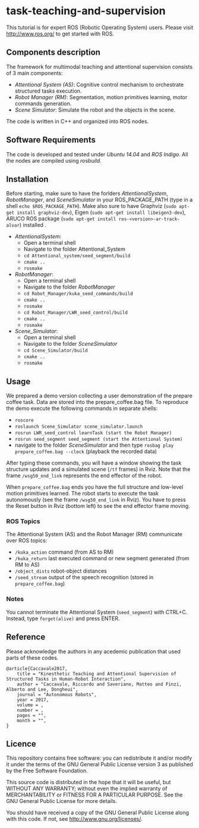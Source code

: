 # task-teaching-and-supervision

This tutorial is for expert ROS (Robotic Operating System) users. Please visit http://www.ros.org/
to get started with ROS.

## Components description
The framework for multimodal teaching and attentional supervision consists of 3 main components:
- _Attentional System (AS)_: Cognitive control mechanism to orchestrate structured tasks execution.
- _Robot Manager (RM)_: Segmentation, motion primitives learning, motor commands generation.
- _Scene Simulator_: Simulate the robot and the objects in the scene.

The code is written in C++ and organized into ROS nodes.

## Software Requirements
The code is developed and tested under _Ubuntu 14.04_ and _ROS Indigo_. All the nodes are compiled
using _rosbuild_.

## Installation
Before starting, make sure to have the forlders _AttentionalSystem_, _RobotManager_, and
_SceneSimulator_ in your ROS_PACKAGE_PATH (type in a shell ```echo $ROS_PACKAGE_PATH```).
Make also sure to have Graphviz (```sudo apt-get install graphviz-dev```), Eigen (```sudo
apt-get install libeigen3-dev```), ARUCO ROS package (```sudo apt-get install
ros-<version>-ar-track-alvar```) installed .
- _AttentionalSystem_:
  - Open a terminal shell
  - Navigate to the folder Attentional_System
  - ```cd Attentional_system/seed_segment/build```
  - ```cmake ..```
  - ```rosmake```
- _RobotManager_:
  - Open a terminal shell
  - Navigate to the folder _RobotManager_
  - ```cd Robot_Manager/kuka_seed_commands/build```
  - ```cmake ..```
  - ```rosmake```
  - ```cd Robot_Manager/LWR_seed_control/build```
  - ```cmake ..```
  - ```rosmake```
- _Scene_Simulator_:
  - Open a terminal shell
  - Navigate to the folder _SceneSimulator_
  - ```cd Scene_Simulator/build```
  - ```cmake ..```
  - ```rosmake```

## Usage
We prepared a demo version collecting a user demonstration of the prepare coffee task. Data are stored
into the prepare_coffee.bag file.
To reproduce the demo execute the following commands in separate shells:
- ```roscore```
- ```roslaunch Scene_Simulator scene_simulator.launch```
- ```rosrun LWR_seed_control learnTask (start the Robot Manager)```
- ```rosrun seed_segment seed_segment (start the Attentional System)```
- navigate to the folder _SceneSimulator_ and then type ```rosbag play prepare_coffee.bag --clock``` (playback the recorded data)

After typing these commands, you will have a window showing the task structure updates and a
simulated scene (```/tf``` frames) in Rviz. Note that the frame ```/wsg50_end_link``` represents the end
effector of the robot.

When ```prepare_coffee.bag``` ends you have the full structure and low-level motion primitives learned. The robot starts to execute the task autonomously (see the frame ```/wsg50_end_link``` in Rviz). You have to press the Reset button in Rviz (bottom left) to see the end effector frame moving.

### ROS Topics
The Attentional System (AS) and the Robot Manager (RM) communicate over ROS topics:
- ```/kuka_action``` command (from AS to RM)
- ```/kuka_return``` last executed command or new segment generated (from RM to AS)
- ```/object_dists``` robot-object distances
- ```/seed_stream``` output of the speech recognition (stored in ```prepare_coffee.bag```)

### Notes
You cannot terminate the Attentional System (```seed_segment```) with CTRL+C. Instead, type
```forget(alive)``` and press ENTER.

## Reference
Please acknowledge the authors in any acedemic publication that used parts of these codes.
```
@article{Caccavale2017,
    title = "Kinesthetic Teaching and Attentional Supervision of Structured Tasks in Human-Robot Interaction",
    author = "Caccavale, Riccardo and Saveriano, Matteo and Finzi, Alberto and Lee, Dongheui",
    journal = "Autonomous Robots",
    year = 2017,
    volume = ,
    number = ,
    pages = "",
    month = "",
}
```

## Licence
This repository contains free software: you can redistribute it and/or modify it under the terms of the GNU General Public License version 3 as published by the Free Software Foundation.

This source code is distributed in the hope that it will be useful, but WITHOUT ANY WARRANTY; without even the implied warranty of MERCHANTABILITY or FITNESS FOR A PARTICULAR PURPOSE. See the GNU General Public License for more details.

You should have received a copy of the GNU General Public License along with this code. If not, see http://www.gnu.org/licenses/.
